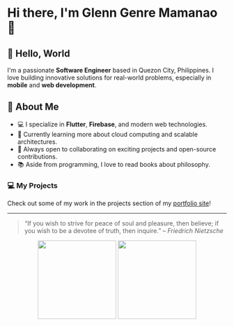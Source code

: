 # Hi there, I'm Glenn Genre Mamanao 👋

## 👋 Hello, World

I'm a passionate **Software Engineer** based in Quezon City, Philippines. I love building innovative solutions for real-world problems, especially in **mobile** and **web development**.

## 🚀 About Me

- 💻 I specialize in **Flutter**, **Firebase**, and modern web technologies.
- 🌱 Currently learning more about cloud computing and scalable architectures.
- 🤝 Always open to collaborating on exciting projects and open-source contributions.
- 📚 Aside from programming, I love to read books about philosophy.

### 💻 My Projects

Check out some of my work in the projects section of my [portfolio site](public/index.html)!

---

> “If you wish to strive for peace of soul and pleasure, then believe; if you wish to be a devotee of truth, then inquire.” – *Friedrich Nietzsche*

<div align="center">  
  <img align="center" height="180em" src="https://github-readme-stats.vercel.app/api/top-langs/?username=glenngenre&layout=compact&theme=dracula"/>  
  <img align="center" height="180em" src="https://github-readme-stats-eight-theta.vercel.app/api?username=glenngenre&show_icons=true&theme=dracula&include_all_commits=true&count_private=true"/>
    
  
</div>
